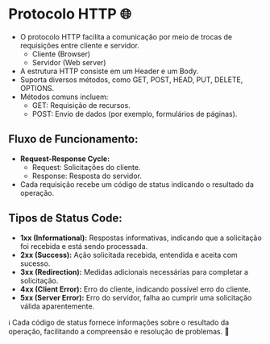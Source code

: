 # Protocolo HTTP 🌐

- O protocolo HTTP facilita a comunicação por meio de trocas de requisições entre cliente e servidor.
  - Cliente (Browser)
  - Servidor (Web server)
- A estrutura HTTP consiste em um Header e um Body.
- Suporta diversos métodos, como GET, POST, HEAD, PUT, DELETE, OPTIONS.
- Métodos comuns incluem:
  - GET: Requisição de recursos.
  - POST: Envio de dados (por exemplo, formulários de páginas).

## Fluxo de Funcionamento:

- **Request-Response Cycle:**
  - Request: Solicitações do cliente.
  - Response: Resposta do servidor.
- Cada requisição recebe um código de status indicando o resultado da operação.

## Tipos de Status Code:

- **1xx (Informational):** Respostas informativas, indicando que a solicitação foi recebida e está sendo processada.
- **2xx (Success):** Ação solicitada recebida, entendida e aceita com sucesso.
- **3xx (Redirection):** Medidas adicionais necessárias para completar a solicitação.
- **4xx (Client Error):** Erro do cliente, indicando possível erro do cliente.
- **5xx (Server Error):** Erro do servidor, falha ao cumprir uma solicitação válida aparentemente.

ℹ️ Cada código de status fornece informações sobre o resultado da operação, facilitando a compreensão e resolução de problemas. 🚀
